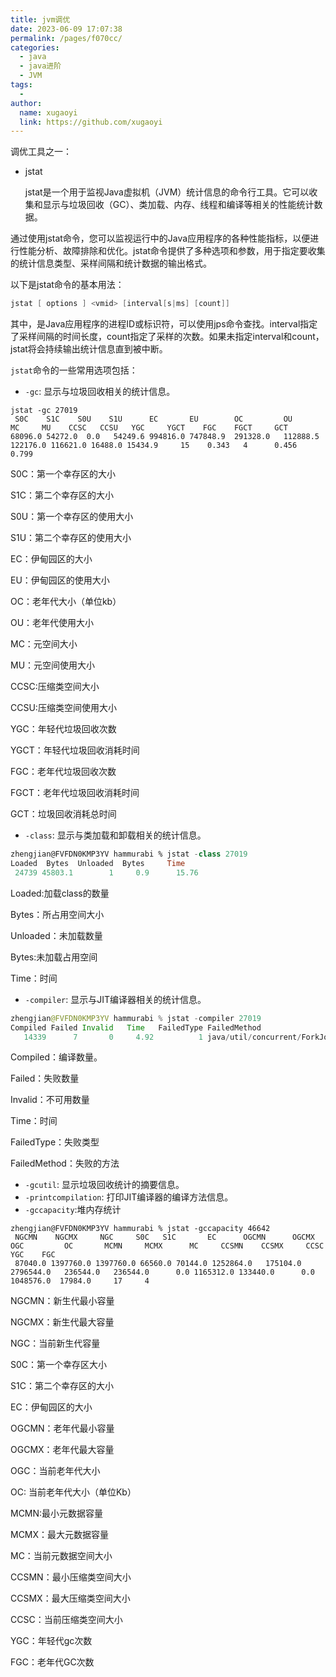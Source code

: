 ```yaml
---
title: jvm调优
date: 2023-06-09 17:07:38
permalink: /pages/f070cc/
categories:
  - java
  - java进阶
  - JVM
tags:
  - 
author: 
  name: xugaoyi
  link: https://github.com/xugaoyi
---
```

调优工具之一：
- jstat

  jstat是一个用于监视Java虚拟机（JVM）统计信息的命令行工具。它可以收集和显示与垃圾回收（GC）、类加载、内存、线程和编译等相关的性能统计数据。

通过使用jstat命令，您可以监视运行中的Java应用程序的各种性能指标，以便进行性能分析、故障排除和优化。jstat命令提供了多种选项和参数，用于指定要收集的统计信息类型、采样间隔和统计数据的输出格式。

以下是jstat命令的基本用法：

```java
jstat [ options ] <vmid> [interval[s|ms] [count]]
```
其中，<vid>是Java应用程序的进程ID或标识符，可以使用jps命令查找。interval指定了采样间隔的时间长度，count指定了采样的次数。如果未指定interval和count，jstat将会持续输出统计信息直到被中断。

`jstat`命令的一些常用选项包括：

- `-gc`: 显示与垃圾回收相关的统计信息。

```git
jstat -gc 27019      
 S0C    S1C    S0U    S1U      EC       EU        OC         OU       MC     MU    CCSC   CCSU   YGC     YGCT    FGC    FGCT     GCT   
68096.0 54272.0  0.0   54249.6 994816.0 747848.9  291328.0   112888.5  122176.0 116621.0 16488.0 15434.9     15    0.343   4      0.456    0.799
```

S0C：第一个幸存区的大小

S1C：第二个幸存区的大小

S0U：第一个幸存区的使用大小

S1U：第二个幸存区的使用大小

EC：伊甸园区的大小

EU：伊甸园区的使用大小

OC：老年代大小（单位kb）

OU：老年代使用大小

MC：元空间大小

MU：元空间使用大小

CCSC:压缩类空间大小

CCSU:压缩类空间使用大小

YGC：年轻代垃圾回收次数

YGCT：年轻代垃圾回收消耗时间

FGC：老年代垃圾回收次数

FGCT：老年代垃圾回收消耗时间

GCT：垃圾回收消耗总时间

- `-class`: 显示与类加载和卸载相关的统计信息。

```sql
zhengjian@FVFDN0KMP3YV hammurabi % jstat -class 27019
Loaded  Bytes  Unloaded  Bytes     Time   
 24739 45803.1        1     0.9      15.76
```

Loaded:加载class的数量

Bytes：所占用空间大小

Unloaded：未加载数量

Bytes:未加载占用空间

Time：时间

- `-compiler`: 显示与JIT编译器相关的统计信息。

```java
zhengjian@FVFDN0KMP3YV hammurabi % jstat -compiler 27019
Compiled Failed Invalid   Time   FailedType FailedMethod
   14339      7       0     4.92          1 java/util/concurrent/ForkJoinPool tryTerminate
```

Compiled：编译数量。

Failed：失败数量

Invalid：不可用数量

Time：时间

FailedType：失败类型

FailedMethod：失败的方法

- `-gcutil`: 显示垃圾回收统计的摘要信息。
- `-printcompilation`: 打印JIT编译器的编译方法信息。
- `-gccapacity`:堆内存统计

```shell
zhengjian@FVFDN0KMP3YV hammurabi % jstat -gccapacity 46642
 NGCMN    NGCMX     NGC     S0C   S1C       EC      OGCMN      OGCMX       OGC         OC       MCMN     MCMX      MC     CCSMN    CCSMX     CCSC    YGC    FGC 
 87040.0 1397760.0 1397760.0 66560.0 70144.0 1252864.0   175104.0  2796544.0   236544.0   236544.0      0.0 1165312.0 133440.0      0.0 1048576.0  17984.0     17     4
```

NGCMN：新生代最小容量

NGCMX：新生代最大容量

NGC：当前新生代容量

S0C：第一个幸存区大小

S1C：第二个幸存区的大小

EC：伊甸园区的大小

OGCMN：老年代最小容量

OGCMX：老年代最大容量

OGC：当前老年代大小

OC: 当前老年代大小（单位Kb）

MCMN:最小元数据容量

MCMX：最大元数据容量

MC：当前元数据空间大小

CCSMN：最小压缩类空间大小

CCSMX：最大压缩类空间大小

CCSC：当前压缩类空间大小

YGC：年轻代gc次数

FGC：老年代GC次数
